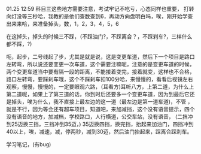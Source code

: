 01.25 12:59
科目三这些地方需要注意，考试牢记不吃亏，心态同样也重要，
打转向灯没等三秒哈，我教的是他们查数查到6，再动方向盘明白吗，唉，刚开始学查出来来哈，来准备掉头，数，1，2，3，4，5，6

在这掉头，掉头的时候三不踩，（不踩油门?，不踩离合？，不踩刹车?，三样什么都不踩，?)

呃，起步，二号线起了步，尤其是就是说，这是变更车道，然后下一个项目是路口左转弯，所以说还要变更一次车道，这个需要注嘛呢，注意的是变更车道的时候，两个变更车道当中要有隔一段的距离，不能接着变完，接着就变，这样也不合格，路口左转弯，要踩刹车哦，这个不踩刹车扣100分哈，来慢慢的，看看后视镜左右观察，慢慢，慢慢的，一定要眼观六路，（耳看方)耳听八方，上第二道，为什么上第二道呢，如果上了第三道的话，你到时后还要多一个变更车道，因为到最后它还是掉头，唉为什么，我不直接上最左边的这一道（最左边是第一道车道)，不管 ，就是不行，因为等会还有超车项目，知道吧，来加减挡，这个没有语音提示，四个没有语音的地方，加减档，学校路口，人行横道，公交车站，没有语音，  (二挡冲到25迈换三挡，三挡冲到35迈，)
35迈换四挡，换完挡，抬起来加油门，四挡冲到40以上，唉，减速，减，停两秒，减到30迈，然后油门抬起来，踩离合踩刹车。

学习笔记，(有bug)

